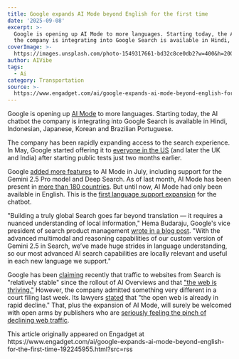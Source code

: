 ```yaml
---
title: Google expands AI Mode beyond English for the first time
date: '2025-09-08'
excerpt: >-
  Google is opening up AI Mode to more languages. Starting today, the AI chatbot
  the company is integrating into Google Search is available in Hindi, In...
coverImage: >-
  https://images.unsplash.com/photo-1549317661-bd32c8ce0db2?w=400&h=200&fit=crop&auto=format
author: AIVibe
tags:
  - Ai
category: Transportation
source: >-
  https://www.engadget.com/ai/google-expands-ai-mode-beyond-english-for-the-first-time-192245955.html?src=rss
---
```

<p>Google is opening up <a data-i13n="cpos:1;pos:1" href="https://www.engadget.com/ai/ai-mode-adds-a-dedicated-search-chatbot-to-google-170016310.html">AI Mode</a> to more languages. Starting today, the AI chatbot the company is integrating into Google Search is available in Hindi, Indonesian, Japanese, Korean and Brazilian Portuguese.&nbsp;</p>
<p>The company has been rapidly expanding access to the search experience. In May, Google started offering it to <a data-i13n="cpos:2;pos:1" href="https://www.engadget.com/ai/google-is-rolling-out-ai-mode-to-everyone-in-the-us-174917628.html">everyone in the US</a> (and later the UK and India) after starting public tests just two months earlier.&nbsp;</p>
<span id="end-legacy-contents"></span><p>Google <a data-i13n="cpos:3;pos:1" href="https://www.engadget.com/ai/google-expands-ai-mode-with-extra-features-for-search-205252812.html">added more features</a> to AI Mode in July, including support for the Gemini 2.5 Pro model and Deep Search. As of last month, AI Mode has been present in <a data-i13n="cpos:4;pos:1" href="https://www.engadget.com/ai/google-ai-mode-is-expanding-to-180-countries-and-adding-an-agentic-restaurant-finder-154833417.html">more than 180 countries</a>. But until now, AI Mode had only been available in English. This is the <a data-i13n="cpos:5;pos:1" href="https://support.google.com/websearch/answer/16011537?visit_id=638913809240149338-2722212691&amp;p=aimodeavailability&amp;rd=1#aimodeavailability&amp;zippy=%2Csupported-languages">first language support expansion</a> for the chatbot.&nbsp;</p>
<p>&quot;Building a truly global Search goes far beyond translation — it requires a nuanced understanding of local information,&quot; Hema Budaraju, Google&#39;s vice president of search product management <a data-i13n="cpos:6;pos:1" href="https://blog.google/products/search/ai-mode-expands-more-languages/">wrote in a blog post</a>. &quot;With the advanced multimodal and reasoning capabilities of our custom version of Gemini 2.5 in Search, we’ve made huge strides in language understanding, so our most advanced AI search capabilities are locally relevant and useful in each new language we support.&quot;</p>
<p>Google has been <a data-i13n="cpos:7;pos:1" href="http://engadget.com/ai/google-actually-ai-in-search-is-driving-more-queries-and-higher-quality-clicks-204946965.html">claiming</a> recently that traffic to websites from Search is &quot;relatively stable&quot; since the rollout of AI Overviews and that <a data-i13n="elm:context_link;elmt:doNotAffiliate;cpos:8;pos:1" class="no-affiliate-link" href="https://www.bbc.com/future/article/20250611-ai-mode-is-google-about-to-change-the-internet-forever">&quot;the web is thriving.&quot;</a> However, the company admitted something very different in a court filing last week. Its lawyers <a data-i13n="elm:context_link;elmt:doNotAffiliate;cpos:9;pos:1" class="no-affiliate-link" href="https://www.seroundtable.com/google-open-web-is-in-rapid-decline-40068.html">stated</a> that &quot;the open web is already in rapid decline.&quot; That, plus the expansion of AI Mode, will surely be welcomed with open arms by publishers who are <a data-i13n="cpos:10;pos:1" href="https://www.pewresearch.org/short-reads/2025/07/22/google-users-are-less-likely-to-click-on-links-when-an-ai-summary-appears-in-the-results/">seriously feeling the pinch of declining web traffic</a>.</p>This article originally appeared on Engadget at https://www.engadget.com/ai/google-expands-ai-mode-beyond-english-for-the-first-time-192245955.html?src=rss
